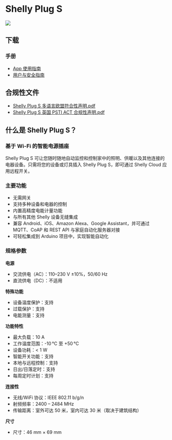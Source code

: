 # Shelly Plug S

![](https://kb.shelly.cloud/__attachments/229146742/image-20220920-070723.png?inst-v=06e25fb6-1df6-4585-801d-931808676f21)

## 下载

### 手册

- [App 使用指南](https://kb.shelly.cloud/__attachments/64061479/App%20Guide?inst-v=06e25fb6-1df6-4585-801d-931808676f21)
- [用户与安全指南](https://kb.shelly.cloud/__attachments/64061479/User%20and%20Safety%20Guide?inst-v=06e25fb6-1df6-4585-801d-931808676f21)

## 合规性文件

- [Shelly Plug S 多语言欧盟符合性声明.pdf](https://kb.shelly.cloud/__attachments/266174494/Shelly%20Plug%20S%20multilingual%20EU%20declaration%20of%20conformity.pdf?inst-v=06e25fb6-1df6-4585-801d-931808676f21)
- [Shelly Plug S 英国 PSTI ACT 合规性声明.pdf](https://kb.shelly.cloud/__attachments/266174494/Shelly%20Plug%20S%20UK%20PSTI%20ACT%20Statement%20of%20compliance.pdf?inst-v=06e25fb6-1df6-4585-801d-931808676f21)

## 什么是 Shelly Plug S？

### 基于 Wi-Fi 的智能电源插座

Shelly Plug S 可让您随时随地自动监控和控制家中的照明、供暖以及其他连接的电器设备。只需将您的设备或灯具插入 Shelly Plug S，即可通过 Shelly Cloud 应用远程开关。

### 主要功能

- 无需网关
- 支持多种设备和电器的控制
- 内置高精度电能计量功能
- 与所有其他 Shelly 设备无缝集成
- 兼容 Android、iOS、Amazon Alexa、Google Assistant，并可通过 MQTT、CoAP 和 REST API 与家庭自动化服务器对接
- 可轻松集成到 Arduino 项目中，实现智能自动化

### 规格参数

**电源**

- 交流供电（AC）：110–230 V ±10%，50/60 Hz  
- 直流供电（DC）：不适用  

**特殊功能**

- 设备温度保护：支持  
- 过载保护：支持  
- 电能测量：支持  

**功能特性**

- 最大负载：10 A  
- 工作温度范围：-10 °C 至 +50 °C  
- 设备功耗：< 1 W  
- 智能开关功能：支持  
- 本地与远程控制：支持  
- 日出/日落定时：支持  
- 每周定时计划：支持  

**连接性**

- 无线/WiFi 协议：IEEE 802.11 b/g/n  
- 射频频率：2400 – 2484 MHz  
- 传输距离：室外可达 50 米，室内可达 30 米（取决于建筑结构）  

**尺寸**

- 尺寸：46 mm × 69 mm